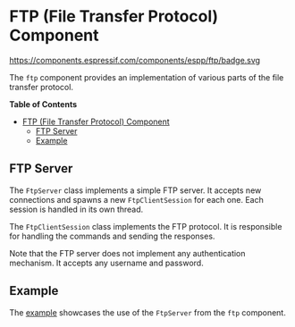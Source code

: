 # FTP (File Transfer Protocol) Component

https://components.espressif.com/components/espp/ftp/badge.svg

The `ftp` component provides an implementation of various parts of the file
transfer protocol.

<!-- markdown-toc start - Don't edit this section. Run M-x markdown-toc-refresh-toc -->
**Table of Contents**

- [FTP (File Transfer Protocol) Component](#ftp-file-transfer-protocol-component)
  - [FTP Server](#ftp-server)
  - [Example](#example)

<!-- markdown-toc end -->

## FTP Server

The `FtpServer` class implements a simple FTP server. It accepts new connections
and spawns a new `FtpClientSession` for each one. Each session is handled in its
own thread.

The `FtpClientSession` class implements the FTP protocol. It is responsible for
handling the commands and sending the responses.

Note that the FTP server does not implement any authentication mechanism. It
accepts any username and password.

## Example

The [example](./example) showcases the use of the `FtpServer` from the `ftp`
component.

